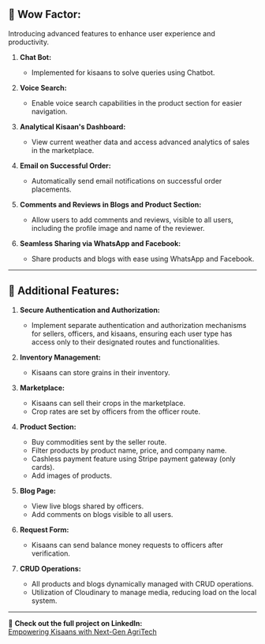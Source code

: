 ## 🌟 Wow Factor:  
Introducing advanced features to enhance user experience and productivity.  

1. **Chat Bot:**  
   - Implemented for kisaans to solve queries using Chatbot.  

2. **Voice Search:**  
   - Enable voice search capabilities in the product section for easier navigation.  

3. **Analytical Kisaan's Dashboard:**  
   - View current weather data and access advanced analytics of sales in the marketplace.  

4. **Email on Successful Order:**  
   - Automatically send email notifications on successful order placements.  

5. **Comments and Reviews in Blogs and Product Section:**  
   - Allow users to add comments and reviews, visible to all users, including the profile image and name of the reviewer.  

6. **Seamless Sharing via WhatsApp and Facebook:**  
   - Share products and blogs with ease using WhatsApp and Facebook.  

---

## 🚀 Additional Features:  

1. **Secure Authentication and Authorization:**  
   - Implement separate authentication and authorization mechanisms for sellers, officers, and kisaans, ensuring each user type has access only to their designated routes and functionalities.  

2. **Inventory Management:**  
   - Kisaans can store grains in their inventory.  

3. **Marketplace:**  
   - Kisaans can sell their crops in the marketplace.  
   - Crop rates are set by officers from the officer route.  

4. **Product Section:**  
   - Buy commodities sent by the seller route.  
   - Filter products by product name, price, and company name.  
   - Cashless payment feature using Stripe payment gateway (only cards).  
   - Add images of products.  

5. **Blog Page:**  
   - View live blogs shared by officers.  
   - Add comments on blogs visible to all users.  

6. **Request Form:**  
   - Kisaans can send balance money requests to officers after verification.  

7. **CRUD Operations:**  
   - All products and blogs dynamically managed with CRUD operations.  
   - Utilization of Cloudinary to manage media, reducing load on the local system.  

---

🔗 **Check out the full project on LinkedIn:**  
[Empowering Kisaans with Next-Gen AgriTech](https://www.linkedin.com/posts/ayush-tiwari-84a823281_empowering-kisaans-with-next-gen-agritech-activity-7189592418441216000-oWNh/?utm_source=share&utm_medium=member_desktop)  
